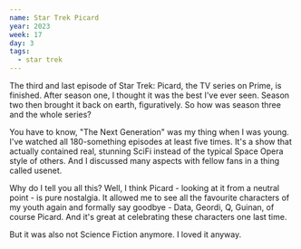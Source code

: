 ```yaml
---
name: Star Trek Picard
year: 2023
week: 17
day: 3
tags:
  - star trek
---
```


The third and last episode of Star Trek: Picard, the TV series on Prime, is
finished. After season one, I thought it was the best I've ever seen. Season two
then brought it back on earth, figuratively. So how was season three and the
whole series?

You have to know, "The Next Generation" was my thing when I was young. I've
watched all 180-something episodes at least five times. It's a show that
actually contained real, stunning SciFi instead of the typical Space Opera style
of others. And I discussed many aspects with fellow fans in a thing called
usenet.

Why do I tell you all this? Well, I think Picard - looking at it from a neutral
point - is pure nostalgia. It allowed me to see all the favourite characters of
my youth again and formally say goodbye - Data, Geordi, Q, Guinan, of course
Picard. And it's great at celebrating these characters one last time.

But it was also not Science Fiction anymore. I loved it anyway.
